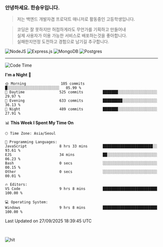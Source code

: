 ### 안녕하세요. 한승우입니다.

> 저는 백엔드 개발자겸 프로덕트 매니저로 활동중인 고등학생입니다.

> 코딩은 잘 못하지만 허접하게라도 무언가를 기획하고 만들어내<br>
> 실제 사용자가 이용 가능한 서비스로 배포하는것을 좋아합니다.<br>
> 실패한지언정 도전하고 경험으로 남기길 추구합니다.

![NodeJS](https://img.shields.io/badge/node.js-6DA55F?style=for-the-badge&logo=node.js&logoColor=white) 
![Express.js](https://img.shields.io/badge/express.js-%23404d59.svg?style=for-the-badge&logo=express&logoColor=%2361DAFB) ![MongoDB](https://img.shields.io/badge/MongoDB-%234ea94b.svg?style=for-the-badge&logo=mongodb&logoColor=white) ![Postgres](https://img.shields.io/badge/postgres-%23316192.svg?style=for-the-badge&logo=postgresql&logoColor=white)

---


<!--START_SECTION:waka-->
![Code Time](http://img.shields.io/badge/Code%20Time-521%20hrs%2020%20mins-blue)

**I'm a Night 🦉** 

```text
🌞 Morning                105 commits         █░░░░░░░░░░░░░░░░░░░░░░░░   05.99 % 
🌆 Daytime                525 commits         ███████░░░░░░░░░░░░░░░░░░   29.97 % 
🌃 Evening                633 commits         █████████░░░░░░░░░░░░░░░░   36.13 % 
🌙 Night                  489 commits         ███████░░░░░░░░░░░░░░░░░░   27.91 % 
```


📊 **This Week I Spent My Time On** 

```text
🕑︎ Time Zone: Asia/Seoul

💬 Programming Languages: 
JavaScript               8 hrs 33 mins       ███████████████████████░░   93.61 % 
EJS                      34 mins             ██░░░░░░░░░░░░░░░░░░░░░░░   06.23 % 
Bash                     0 secs              ░░░░░░░░░░░░░░░░░░░░░░░░░   00.15 % 
Other                    0 secs              ░░░░░░░░░░░░░░░░░░░░░░░░░   00.01 % 

🔥 Editors: 
VS Code                  9 hrs 8 mins        █████████████████████████   100.00 % 

💻 Operating System: 
Windows                  9 hrs 8 mins        █████████████████████████   100.00 % 
```


 Last Updated on 27/09/2025 18:39:45 UTC
<!--END_SECTION:waka-->

<br>

![hit](https://myhits.vercel.app/api/hit/https%3A%2F%2Fgithub.com%2Fhqnseung?color=bluelabel=hit&size=small)
